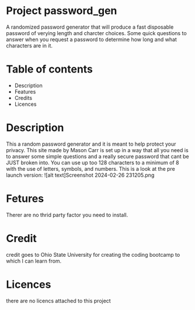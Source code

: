 # Project password_gen
A randomized password generator that will produce a fast disposable password of verying length and charcter choices. Some quick questions to answer when you request a password to determine how long and what characters are in it. 

# Table of contents
- Description
- Features
- Credits
- Licences
  
# Description
This a random password generator and it is meant to help protect your privacy. This site made by Mason Carr is set up in a way that all you need is to answer some simple questions and a really secure password that cant be JUST broken into. You can use up too 128 characters to a minimum of 8 with the use of letters, symbols, and numbers. This is a look at the pre launch version: ![alt text]Screenshot 2024-02-26 231205.png

# Fetures
Therer are no thrid party factor you need to install.

# Credit
credit goes to Ohio State University for creating the coding bootcamp to which I can learn from.

# Licences
there are no licencs attached to this project
